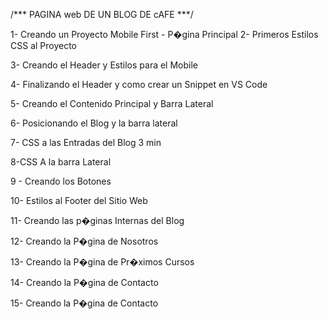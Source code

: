 /*** PAGINA web DE UN BLOG DE cAFE ***/

1- Creando un Proyecto Mobile First - P�gina Principal
2- Primeros Estilos CSS al Proyecto


3- Creando el Header y Estilos
para el Mobile

4- Finalizando el Header y como
crear un Snippet en VS Code

5- Creando el Contenido
Principal y Barra Lateral


6- Posicionando el Blog y la
barra lateral


7- CSS a las Entradas del Blog
3 min

8-CSS A la barra Lateral

9 - Creando los Botones

10- Estilos al Footer del Sitio Web

11- Creando las
p�ginas Internas del Blog

12- Creando la P�gina de
Nosotros


13-  Creando la P�gina de
Pr�ximos Cursos


14- Creando la P�gina de
Contacto 


15- Creando la P�gina de
Contacto 
